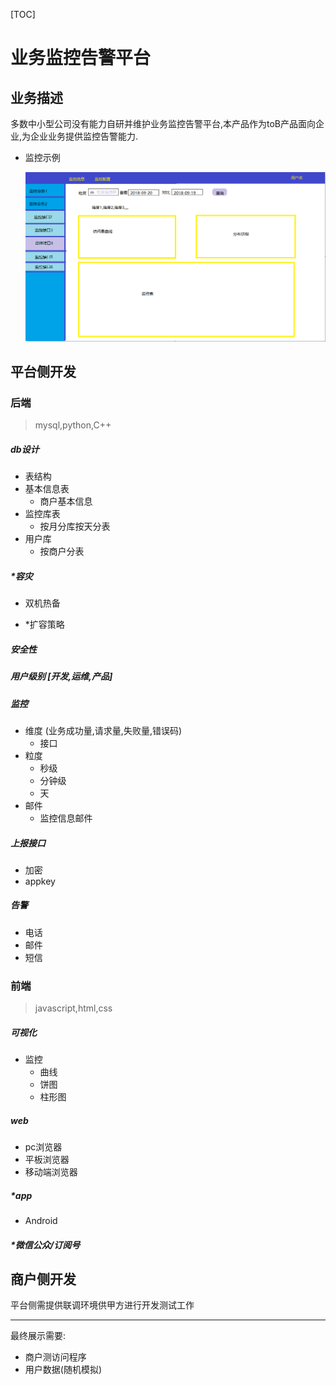 [TOC]

# 业务监控告警平台

<!-- 考虑点 -->

<!--  -->

## 业务描述

多数中小型公司没有能力自研并维护业务监控告警平台,本产品作为toB产品面向企业,为企业业务提供监控告警能力.



- 监控示例

  ![1537379541571](photos/1537379541571.png)



## 平台侧开发

### 后端

> mysql,python,C++

##### db设计

- 表结构
- 基本信息表
  - 商户基本信息
- 监控库表
  - 按月分库按天分表
- 用户库
  - 按商户分表

##### *容灾

- 双机热备

- *扩容策略

##### 安全性

##### 用户级别 [开发,运维,产品]

##### 监控

- 维度 (业务成功量,请求量,失败量,错误码)
  - 接口
- 粒度
  - 秒级
  - 分钟级
  - 天
- 邮件
  - 监控信息邮件

##### 上报接口 

- 加密
- appkey

##### 告警

- 电话
- 邮件
- 短信

### 前端

> javascript,html,css

##### 可视化

- 监控
  - 曲线
  - 饼图
  - 柱形图

##### web

- pc浏览器
- 平板浏览器
- 移动端浏览器

##### *app

- Android

##### *微信公众/订阅号



## 商户侧开发

平台侧需提供联调环境供甲方进行开发测试工作

---

最终展示需要:

- 商户测访问程序
- 用户数据(随机模拟)